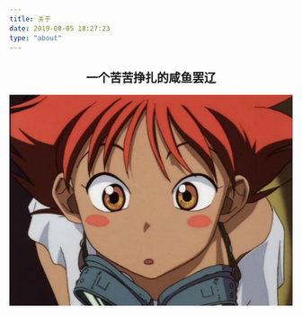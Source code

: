 ```yaml
---
title: 关于
date: 2019-08-05 18:27:23
type: "about"
---
```


## <center>一个苦苦挣扎的咸鱼罢辽</center>
![](/uploads/image2.png "可爱的ED")

